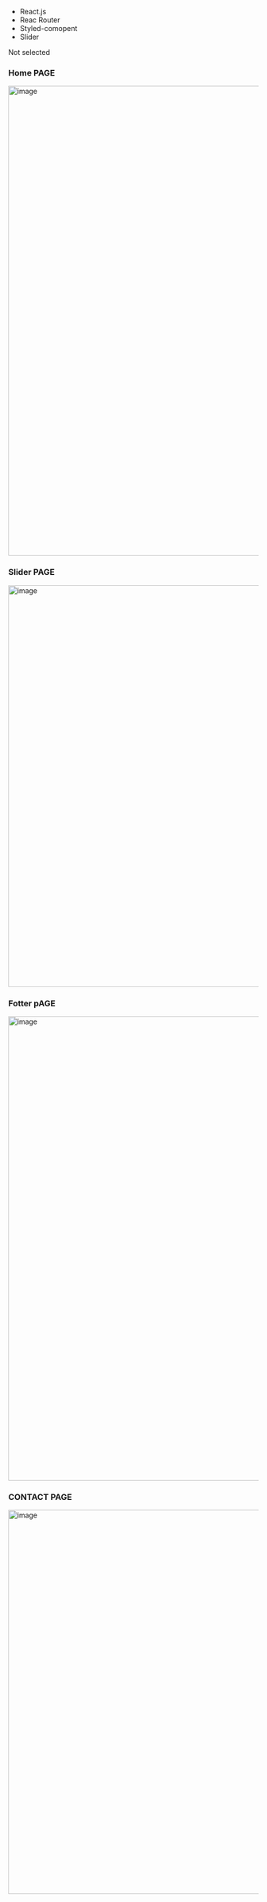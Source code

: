 
- React.js
- Reac Router
- Styled-comopent
- Slider

Not selected

### Home PAGE
<img width="944" alt="image" src="https://user-images.githubusercontent.com/78966839/189512681-699b3e87-8cbd-4b42-a37b-10647909a081.png">

### Slider PAGE
<img width="807" alt="image" src="https://user-images.githubusercontent.com/78966839/189512732-b20e9054-7219-473b-b36a-e74cb2283b30.png">

### Fotter pAGE
<img width="933" alt="image" src="https://user-images.githubusercontent.com/78966839/189512687-344a4b01-6719-496e-8f2b-761d7450bcbb.png">

### CONTACT PAGE
<img width="772" alt="image" src="https://user-images.githubusercontent.com/78966839/189512693-fa941a67-8761-4b9e-a5ea-4873c3dbe4a4.png">
